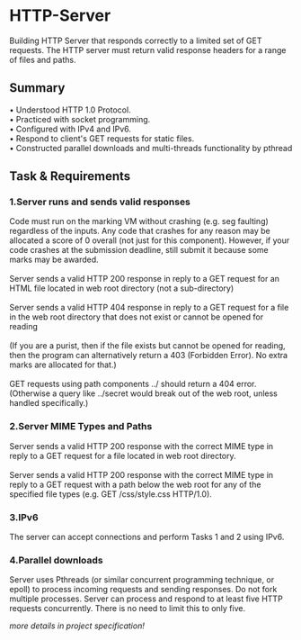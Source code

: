 # HTTP-Server
Building HTTP Server that responds correctly to a limited set of GET requests. 
The HTTP server must return valid response headers for a range of files and paths. 

## Summary
•	Understood HTTP 1.0 Protocol.\
•	Practiced with socket programming.\
•	Configured with IPv4 and IPv6.\
•	Respond to client's GET requests for static files.\
•	Constructed parallel downloads and multi-threads functionality by pthread

## Task & Requirements

### 1.Server runs and sends valid responses
Code must run on the marking VM without crashing (e.g. seg faulting) regardless of the inputs. Any code that crashes for any reason may be allocated a score of 0 overall (not just for this component). However, if your code crashes at the submission deadline, still submit it because some marks may be awarded.\
\
Server sends a valid HTTP 200 response in reply to a GET request for an HTML file located in web root directory (not a sub-directory)\
\
Server sends a valid HTTP 404 response in reply to a GET request for a file in the web root directory that does not exist or cannot be opened for reading\
\
(If you are a purist, then if the file exists but cannot be opened for reading, then the program can alternatively return a 403 (Forbidden Error). No extra marks are allocated for that.)\
\
GET requests using path components ../ should return a 404 error. (Otherwise a query like ../secret would break out of the web root, unless handled specifically.)

### 2.Server MIME Types and Paths
Server sends a valid HTTP 200 response with the correct MIME type in reply to a GET request for a file located in web root directory.\
\
Server sends a valid HTTP 200 response with the correct MIME type in reply to a GET request with a path below the web root for any of the specified file types (e.g. GET /css/style.css HTTP/1.0).

### 3.IPv6
The server can accept connections and perform Tasks 1 and 2 using IPv6.

### 4.Parallel downloads
Server uses Pthreads (or similar concurrent programming technique, or epoll) to process incoming requests and sending responses. Do not fork multiple processes. Server can process and respond to at least five HTTP requests concurrently. There is no need to limit this to only five.

_more details in project specification!_
